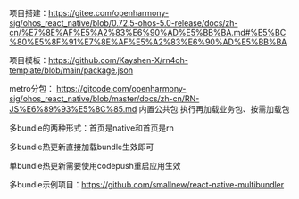 项目搭建：https://gitee.com/openharmony-sig/ohos_react_native/blob/0.72.5-ohos-5.0-release/docs/zh-cn/%E7%8E%AF%E5%A2%83%E6%90%AD%E5%BB%BA.md#%E5%BC%80%E5%8F%91%E7%8E%AF%E5%A2%83%E6%90%AD%E5%BB%BA

项目模板：https://github.com/Kayshen-X/rn4oh-template/blob/main/package.json

metro分包：
https://gitcode.com/openharmony-sig/ohos_react_native/blob/master/docs/zh-cn/RN-JS%E6%89%93%E5%8C%85.md
内置公共包
执行再加载业务包、按需加载包



多bundle的两种形式：首页是native和首页是rn

多bundle热更新直接加载bundle生效即可

单bundle热更新需要使用codepush重启应用生效

多bundle示例项目：https://github.com/smallnew/react-native-multibundler

